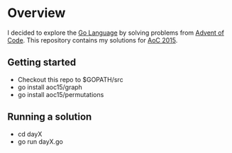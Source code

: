 # Overview
I decided to explore the [Go Language](https://golang.org/) by solving problems from [Advent of Code](http://adventofcode.com/). This repository contains my solutions for [AoC 2015](http://adventofcode.com/2015).

## Getting started
- Checkout this repo to $GOPATH/src
- go install aoc15/graph
- go install aoc15/permutations

## Running a solution
- cd dayX
- go run dayX.go